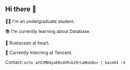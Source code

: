 ## Hi there 👋

🧑‍🎓 I'm an undergraduate student.

📚 I'm currently learning about Database.

🦀 Rustacean at heart.

🐧 Currently interning at Tencent.

Contact:
`echo a2V2MW4yaEBvdXRsb29rLmNvbQo= | base64 -d`

<!--[![GitHub stats](https://github-readme-stats.vercel.app/api?username=Kev1n8&show_icons=true&theme=tokyonight)](https://github.com/Kev1n8)
<!-- [![Top Langs](https://github-readme-stats.vercel.app/api/top-langs/?username=Kev1n8&layout=compact&show_icons=true&count_private=true&theme=tokyonight&langs_count=6)](https://github.com/Kev1n8)
<!--
**Kev1n8/Kev1n8** is a ✨ _special_ ✨ repository because its `README.md` (this file) appears on your GitHub profile.

Here are some ideas to get you started:

- 🔭 I’m currently working on ...
- 🌱 I’m currently learning ...
- 👯 I’m looking to collaborate on ...
- 🤔 I’m looking for help with ...
- 💬 Ask me about ...
- 📫 How to reach me: ...
- 😄 Pronouns: ...
- ⚡ Fun fact: ...
-->
